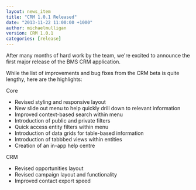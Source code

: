 ```yaml
---
layout: news_item
title: "CRM 1.0.1 Released"
date: "2013-11-22 11:00:00 +1000"
author: michaelmulligan
version: CRM 1.0.1
categories: [release]
---
```


After many months of hard work by the team, we're excited to announce the first major release of the BMS CRM application.

While the list of improvements and bug fixes from the CRM beta is quite lengthy, here are the highlights:

Core  
* Revised styling and responsive layout
* New slide out menu to help quickly drill down to relevant information
* Improved context-based search within menu
* Introduction of public and private filters
* Quick access entity filters within menu
* Introduction of data grids for table-based information
* Introduction of tabbbed views within entities
* Creation of an in-app help centre

CRM  
* Revised opportunities layout
* Revised campaign layout and functionality
* Improved contact export speed


